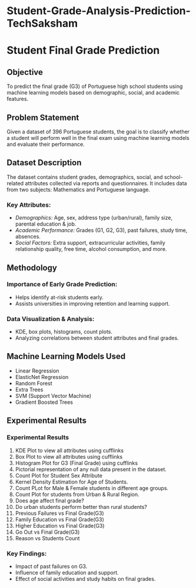 # Student-Grade-Analysis-Prediction-TechSaksham
# Student Final Grade Prediction

## Objective
To predict the final grade (G3) of Portuguese high school students using machine learning models based on demographic, social, and academic features.

## Problem Statement
Given a dataset of 396 Portuguese students, the goal is to classify whether a student will perform well in the final exam using machine learning models and evaluate their performance.

## Dataset Description
The dataset contains student grades, demographics, social, and school-related attributes collected via reports and questionnaires. It includes data from two subjects: Mathematics and Portuguese language.

### Key Attributes:
- *Demographics:* Age, sex, address type (urban/rural), family size, parental education & job.
- *Academic Performance:* Grades (G1, G2, G3), past failures, study time, absences.
- *Social Factors:* Extra support, extracurricular activities, family relationship quality, free time, alcohol consumption, and more.

## Methodology
### Importance of Early Grade Prediction:
- Helps identify at-risk students early.
- Assists universities in improving retention and learning support.

### Data Visualization & Analysis:
- KDE, box plots, histograms, count plots.
- Analyzing correlations between student attributes and final grades.

## Machine Learning Models Used
- Linear Regression
- ElasticNet Regression
- Random Forest
- Extra Trees
- SVM (Support Vector Machine)
- Gradient Boosted Trees

## Experimental Results
### Experimental Results
1. KDE Plot to view all attributes using cufflinks
2. Box Plot to view all attributes using cufflinks
3. Histogram Plot for G3 (Final Grade) using cufflinks
4. Pictorial representation of any null data present in the dataset.
5. Count Plot for Student Sex Attribute
6. Kernel Density Estimation for Age of Students.
7. Count PLot for Male & Female students in different age groups.
8. Count Plot for students from Urban & Rural Region.
9. Does age affect final grade?
10. Do urban students perform better than rural students?
11. Previous Failures vs Final Grade(G3)
12. Family Education vs Final Grade(G3)
13. Higher Education vs Final Grade(G3)
14. Go Out vs Final Grade(G3)
15. Reason vs Students Count
    
### Key Findings:
- Impact of past failures on G3.
- Influence of family education and support.
- Effect of social activities and study habits on final grades.


